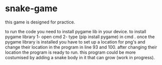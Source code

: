 # snake-game
this game is designed for practice.

to run the code you need to install pygame lib in your device.
to install pygame library
1- open cmd
2- type  (pip install pygame) in cmd .
once the pygame library is installed you have to set up a location for png's and change their location in the program in line 93 and 100.
after changing their location the program is ready to run.
this program could be more costumised by adding a snake body in it that can grow (work in progress).
